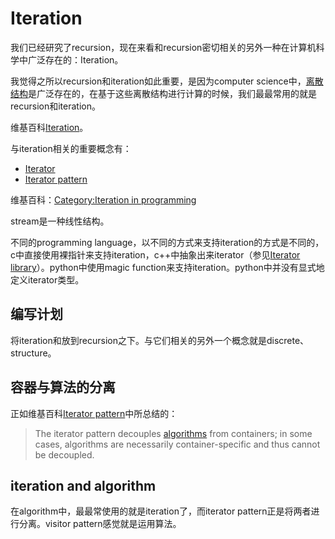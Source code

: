 # Iteration

我们已经研究了recursion，现在来看和recursion密切相关的另外一种在计算机科学中广泛存在的：Iteration。

我觉得之所以recursion和iteration如此重要，是因为computer science中，[离散结构](../Discrete.md)是广泛存在的，在基于这些离散结构进行计算的时候，我们最最常用的就是recursion和iteration。

维基百科[Iteration](https://en.wikipedia.org/wiki/Iteration)。

与iteration相关的重要概念有：

- [Iterator](https://en.wikipedia.org/wiki/Iterator)
- [Iterator pattern](https://en.wikipedia.org/wiki/Iterator_pattern)



维基百科：[Category:Iteration in programming](https://en.wikipedia.org/wiki/Category:Iteration_in_programming)

stream是一种线性结构。



不同的programming language，以不同的方式来支持iteration的方式是不同的，c中直接使用裸指针来支持iteration，c++中抽象出来iterator（参见[Iterator library](https://en.cppreference.com/w/cpp/iterator)）。python中使用magic function来支持iteration。python中并没有显式地定义iterator类型。

## 编写计划

将iteration和放到recursion之下。与它们相关的另外一个概念就是discrete、structure。

## 容器与算法的分离

正如维基百科[Iterator pattern](https://en.wikipedia.org/wiki/Iterator_pattern)中所总结的：

> The iterator pattern decouples [algorithms](https://en.wikipedia.org/wiki/Algorithm) from containers; in some cases, algorithms are necessarily container-specific and thus cannot be decoupled.



## iteration and algorithm

在algorithm中，最最常使用的就是iteration了，而iterator pattern正是将两者进行分离。visitor pattern感觉就是运用算法。
